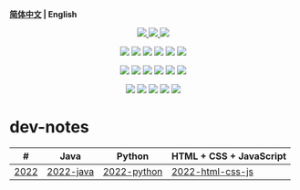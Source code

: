 **[简体中文](./README.CN.md) | English**

<p align="center">
    <a href="https://github.com/lyzsk/dev-notes/blob/master/LICENSE">
        <img src="https://img.shields.io/github/license/lyzsk/dev-notes.svg?style=plastic&logo=github" />
    </a>
    <a href="https://github.com/lyzsk/dev-notes/members">
        <img src="https://img.shields.io/github/forks/lyzsk/dev-notes.svg?style=plastic&logo=github" />
    </a>
    <a href="https://github.com/lyzsk/dev-notes/stargazers">
        <img src="https://img.shields.io/github/stars/lyzsk/dev-notes.svg?style=plastic&logo=github" />
    </a>
</p>

<p align="center">
    <img src="https://img.shields.io/badge/-Java-3C415C?style=plastic&logo=openjdk&logoColor=FFFFFF" />
    <img src="https://img.shields.io/badge/-Eclipse-3C415C?style=plastic&logo=eclipse&logoColor=FFFFFF" />
    <img src="https://img.shields.io/badge/-IntellijIDEA-3C415C?style=plastic&logo=intellijidea&logoColor=FFFFFF" />
    <img src="https://img.shields.io/badge/-Spring-3C415C?style=plastic&logo=spring&logoColor=6DB33F" />
    <img src="https://img.shields.io/badge/-SpringBoot-3C415C?style=plastic&logo=springboot&logoColor=6DB33F" />
    <img src="https://img.shields.io/badge/-SpringSecurity-3C415C?style=plastic&logo=springsecurity&logoColor=6DB33F" />
</p>

<p align="center">
    <img src="https://img.shields.io/badge/-Python-3C415C?style=plastic&logo=python&logoColor=3776AB">
    <img src="https://img.shields.io/badge/-Pycharm-3C415C?style=plastic&logo=pycharm&logoColor=FFFFFF">
    <img src="https://img.shields.io/badge/-Jupyter-3C415C?style=plastic&logo=jupyter&logoColor=F37626">
    <img src="https://img.shields.io/badge/-PyTorch-3C415C?style=plastic&logo=pytorch&logoColor=EE4C2C">
    <img src="https://img.shields.io/badge/-TensorFlow-3C415C?style=plastic&logo=tensorflow&logoColor=FF6F00">
    <img src="https://img.shields.io/badge/-Anaconda-3C415C?style=plastic&logo=anaconda&logoColor=44A833">
</p>

<p align="center">
    <img src="https://img.shields.io/badge/-HTML-3C415C?style=plastic&logo=html5&logoColor=E34F26">
    <img src="https://img.shields.io/badge/-CSS-3C415C?style=plastic&logo=css3&logoColor=1572B6">
    <img src="https://img.shields.io/badge/-JavaScript-3C415C?style=plastic&logo=javascript&logoColor=F7DF1E">
    <img src="https://img.shields.io/badge/-VSCode-3C415C?style=plastic&logo=visualstudiocode&logoColor=007ACC">
    <img src="https://img.shields.io/badge/-React-3C415C?style=plastic&logo=react&logoColor=61DAFB">
</p>

# dev-notes

| #                                  | Java                                              | Python                                                  | HTML + CSS + JavaScript                                                        |
| ---------------------------------- | ------------------------------------------------- | ------------------------------------------------------- | ------------------------------------------------------------------------------ |
| [2022](./notes/2022/2022-notes.md) | [2022-java](./notes/2022/Java/2022-java-notes.md) | [2022-python](./notes/2022/Python/2022-python-notes.md) | [2022-html-css-js](./notes/2022/HTML-CSS-JavaScript/2022-html-css-js-notes.md) |
